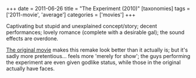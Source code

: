 +++
date = 2011-06-26
title = "The Experiment (2010)"
[taxonomies]
tags = ['2011-movie', 'average']
categories = ['movies']
+++

Captivating but stupid and unexplained concept/story; decent
performances; lovely romance (complete with a desirable gal); the sound
effects are overdone.

[The original movie] makes this remake look better than it actually is;
but it's sadly more pretentious... feels more 'merely for show'; the
guys performing the experiment are even given godlike status, while
those in the original actually have faces.

  [The original movie]: http://tshepang.net/das-experiment-2001
